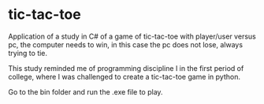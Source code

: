 # tic-tac-toe

<p>
Application of a study in C# of a game of tic-tac-toe with player/user versus pc, the computer needs to win,
in this case the pc does not lose, always trying to tie.</p>

<p>
This study reminded me of programming discipline I in the first period of college, where I was challenged to create a tic-tac-toe game in python. </p>

<p>
Go to the bin folder and run the .exe file to play.</p>
